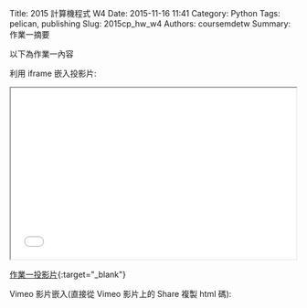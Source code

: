 Title: 2015 計算機程式 W4
Date: 2015-11-16 11:41
Category: Python
Tags: pelican, publishing
Slug: 2015cp_hw_w4
Authors: coursemdetw
Summary: 作業一摘要

以下為作業一內容

利用 iframe 嵌入投影片:

<iframe src="40423143_cp_w1_p.html" width="500" height="300"></iframe>

[作業一投影片](40423143_cp_w1_p.html){:target="_blank"}

Vimeo 影片嵌入(直接從 Vimeo 影片上的 Share 複製 html 碼):


